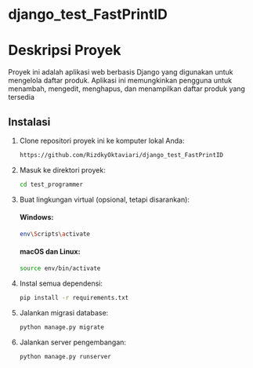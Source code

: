# django_test_FastPrintID

# Deskripsi Proyek
Proyek ini adalah aplikasi web berbasis Django yang digunakan untuk mengelola daftar produk. Aplikasi ini memungkinkan pengguna untuk menambah, mengedit, menghapus, dan menampilkan daftar produk yang tersedia

## Instalasi

1. Clone repositori proyek ini ke komputer lokal Anda:
    ```bash
    https://github.com/RizdkyOktaviari/django_test_FastPrintID
    ```
2. Masuk ke direktori proyek:
    ```bash
    cd test_programmer
    ```
4. Buat lingkungan virtual (opsional, tetapi disarankan):
    #### Windows:
    ```bash
    env\Scripts\activate
    ```
    #### macOS dan Linux:
    ```bash
    source env/bin/activate
    ```
5. Instal semua dependensi:
    ```bash
    pip install -r requirements.txt
    ```
6. Jalankan migrasi database:
    ```bash
    python manage.py migrate
    ```
7. Jalankan server pengembangan:
    ```bash
    python manage.py runserver
    ```
